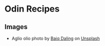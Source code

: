 # Odin Recipes
## Images
- Aglio olio photo by [Baiq Daling](https://unsplash.com/@baiqdaling) on [Unsplash](https://unsplash.com/photos/brown-wooden-round-plate-with-food-on-it-XjEcAryD0bc)
